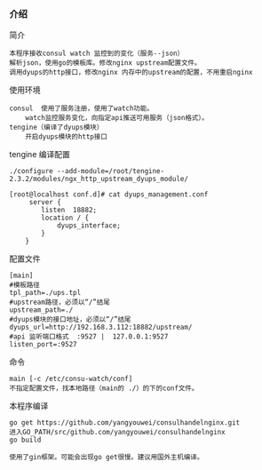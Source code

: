 ### 介绍

简介

    本程序接收consul watch 监控到的变化（服务--json）
    解析json，使用go的模板库。修改nginx upstream配置文件。
    调用dyups的http接口，修改nginx 内存中的upstream的配置，不用重启nginx

使用环境

    consul  使用了服务注册，使用了watch功能。
        watch监控服务变化，向指定api推送可用服务（json格式）。 
    tengine（编译了dyups模块）
        开启dyups模块的http接口

tengine 编译配置

    ./configure --add-module=/root/tengine-2.3.2/modules/ngx_http_upstream_dyups_module/
    
    [root@localhost conf.d]# cat dyups_management.conf 
         server {
            listen  18882; 
            location / {
                dyups_interface;
            }
        }
     
配置文件

    [main]
    #模板路径
    tpl_path=./ups.tpl
    #upstream路径，必须以“/”结尾
    upstream_path=./
    #dyups模块的接口地址，必须以“/”结尾
    dyups_url=http://192.168.3.112:18882/upstream/
    #api 监听端口格式  :9527 |  127.0.0.1:9527
    listen_port=:9527

命令

    main [-c /etc/consu-watch/conf]
    不指定配置文件，找本地路径（main的 ./）的下的conf文件。

本程序编译

    go get https://github.com/yangyouwei/consulhandelnginx.git
    进入GO_PATH/src/github.com/yangyouwei/consulhandelnginx
    go build
    
    使用了gin框架。可能会出现go get很慢。建议用国外主机编译。
    